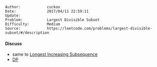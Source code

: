 
    Author:            cuckoo
    Date:              2017/04/11 22:59:11
    Update:            
    Problem:           Largest Divisible Subset
    Difficulty:        Medium
    Source:            https://leetcode.com/problems/largest-divisible-subset/#/description

#### Discuss
 - same to [Longest Increasing Subsequence](https://leetcode.com/problems/longest-increasing-subsequence/#/description)
 - [DP](https://discuss.leetcode.com/topic/49456/c-solution-with-explanations/12)
